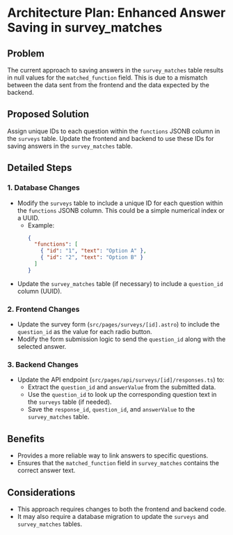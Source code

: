 # Architecture Plan: Enhanced Answer Saving in survey_matches

## Problem

The current approach to saving answers in the `survey_matches` table results in null values for the `matched_function` field. This is due to a mismatch between the data sent from the frontend and the data expected by the backend.

## Proposed Solution

Assign unique IDs to each question within the `functions` JSONB column in the `surveys` table. Update the frontend and backend to use these IDs for saving answers in the `survey_matches` table.

## Detailed Steps

### 1. Database Changes

*   Modify the `surveys` table to include a unique ID for each question within the `functions` JSONB column. This could be a simple numerical index or a UUID.
    *   Example:
        ```json
        {
          "functions": [
            { "id": "1", "text": "Option A" },
            { "id": "2", "text": "Option B" }
          ]
        }
        ```
*   Update the `survey_matches` table (if necessary) to include a `question_id` column (UUID).

### 2. Frontend Changes

*   Update the survey form (`src/pages/surveys/[id].astro`) to include the `question_id` as the value for each radio button.
*   Modify the form submission logic to send the `question_id` along with the selected answer.

### 3. Backend Changes

*   Update the API endpoint (`src/pages/api/surveys/[id]/responses.ts`) to:
    *   Extract the `question_id` and `answerValue` from the submitted data.
    *   Use the `question_id` to look up the corresponding question text in the `surveys` table (if needed).
    *   Save the `response_id`, `question_id`, and `answerValue` to the `survey_matches` table.

## Benefits

*   Provides a more reliable way to link answers to specific questions.
*   Ensures that the `matched_function` field in `survey_matches` contains the correct answer text.

## Considerations

*   This approach requires changes to both the frontend and backend code.
*   It may also require a database migration to update the `surveys` and `survey_matches` tables.